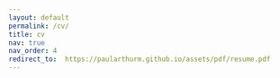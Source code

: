 ```yaml
---
layout: default
permalink: /cv/
title: cv
nav: true
nav_order: 4
redirect_to:  https://paularthurm.github.io/assets/pdf/resume.pdf
---
```

